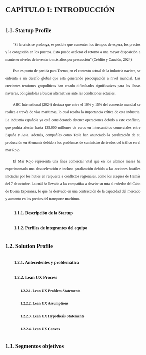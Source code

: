 <style>
  body {
    font-family: 'Times New Roman', sans-serif;
    text-align: justify;
    font-size: 12px;
    margin-left: 2em;
    margin-right: 2em;
    line-height: 2;
  }
  
  p {
    text-indent: 2em; /* Sangría en el primer renglón de cada párrafo */
  }

  h1 {
    margin-left: 0; /* No aplica sangría para el título principal */
  }

  h2 {
    margin-left: 0; /* No aplica sangría para subtítulos de nivel 2 */
  }

  h3 {
    margin-left: 2em; /* Aplica una sangría de 2em para subtítulos de nivel 3 */
  }

  h4 {
    margin-left: 4em; /* Aplica una sangría de 4em para subtítulos de nivel 4 */
  }
</style>

# **CAPÍTULO I: INTRODUCCIÓN**

## 1.1. Startup Profile
“Si la crisis se prolonga, es posible que aumenten los tiempos de espera, los precios y la congestión en los puertos. Esto puede acelerar el retorno a una mayor disposición a mantener niveles de inventario más altos por precaución” (Crédito y Caución, 2024) 

Este es punto de partida para Teemo, en el contexto actual de la industria naviera, se enfrenta a un desafío global que está generando preocupación a nivel mundial. Las crecientes tensiones geopolíticas han creado dificultades significativas para las líneas navieras, obligándolas a buscar alternativas ante las condiciones actuales. 

ABC International (2024) destaca que entre el 10% y 15% del comercio mundial se realiza a través de vías marítimas, lo cual resalta la importancia crítica de esta industria. La industria española ya está considerando detener operaciones debido a este conflicto, que podría afectar hasta 135.000 millones de euros en intercambios comerciales entre España y Asia. Además, compañías como Tesla han anunciado la paralización de su producción en Alemania debido a los problemas de suministro derivados del tráfico en el mar Rojo. 

El Mar Rojo representa una línea comercial vital que en los últimos meses ha experimentado una desaceleración e incluso paralización debido a las acciones hostiles iniciadas por los hutíes en respuesta a conflictos regionales, como los ataques de Hamás del 7 de octubre. La cuál ha llevado a las compañías a desviar su ruta al rededor del Cabo de Buena Esperanza, lo que ha derivado en una contracción de la capacidad del mercado y aumento en los precios del transporte marítimo. 

### 1.1.1. Descripción de la Startup
### 1.1.2. Perfiles de integrantes del equipo

## 1.2. Solution Profile
### 1.2.1. Antecedentes y problemática
### 1.2.2. Lean UX Process
#### 1.2.2.1. Lean UX Problem Statements
#### 1.2.2.2. Lean UX Assumptions
#### 1.2.2.3. Lean UX Hypothesis Statements
#### 1.2.2.4. Lean UX Canvas

## 1.3. Segmentos objetivos
